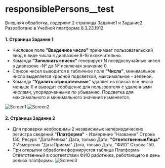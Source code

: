 # responsiblePersons__test

Внешняя обработка, содержит 2 страницы Задание1 и Задание2. Разработано в Учебной платформе 8.3.23.1912

#### 1. Страница **Задание 1**
   - Числовое поле **"Введенное число"** принимает пользовательский ввод в виде числа в диапазоне 8-16 включительно.
   - Команда **"Заполнить список"** генерирует N псевдослучайных чисел в диапазоне -N² до N² исключая значение 0.
   - Список чисел выводится в табличное поле **"Числа"**, минимальное число выделяется красной подсветкой, максимальное - зеленой.
   - Команда **"Удалить отрицательные"** удаляет из списка все числа меньше 0 и выводит сообщение для пользователя с удаленными числами, упорядоченными по убыванию. Подсветка для максимального и минимального значения изменяется.
   
![Screen1](https://github.com/PronkoEvgeniya/responsiblePersons__test/assets/94559003/253bd9d7-d92c-4218-856d-25bc95d02a3a)
![Screen2](https://github.com/PronkoEvgeniya/responsiblePersons__test/assets/94559003/9e655cbd-7374-4889-b7ea-2e5d6bb322ed)

#### 2. Страница **Задание 2**
- Для проверки необходимы 2 независимых непериодических регистра сведений **"Платформа"** - Измерение "Название" Строка 150, Ресурс "ДатаРелиза" Дата, только Дата; **"ОтветственныеЛица"**  2 Измерения "ДатаПриема" Дата, только Дата, "ФИО" Строка 150.
- При открытии обработки формируется таблица Платформа-Ответственный в соответствии ФИО работника, работающего в день релиза платформы.
    ![Screen3](https://github.com/PronkoEvgeniya/responsiblePersons__test/assets/94559003/66bec6a1-5da5-4ce2-81be-80123b0767f9)
